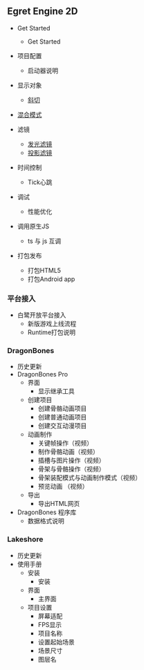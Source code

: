## Egret Engine 2D
- Get Started
	- Get Started
- 项目配置
	- 启动器说明
- 显示对象
	- [斜切](Engine2D/displayObject/skew/index.md)
- [混合模式](Engine2D/blend/index.md)
- 滤镜
	- [发光滤镜](Engine2D/filter/glowFilter/index.md)
    - [投影滤镜](Engine2D/filter/dropShadowFilter/index.md)
- 时间控制
	- Tick心跳
- 调试

	- 性能优化
- 调用原生JS
	- ts 与 js 互调
- 打包发布
	- 打包HTML5
	- 打包Android app

### 平台接入

- 白鹭开放平台接入
	- 新版游戏上线流程
	- Runtime打包说明

### DragonBones

- 历史更新
- DragonBones Pro
	- 界面
		- 显示继承工具
    - 创建项目
		- 创建骨骼动画项目
		- 创建普通动画项目
		- 创建交互动漫项目
	- 动画制作
		- 关键帧操作（视频）
		- 制作骨骼动画（视频）
		- 插槽与图片操作（视频）
		- 骨架与骨骼操作（视频）
		- 骨架装配模式与动画制作模式（视频）
		- 预览动画 （视频）
    - 导出
		- 导出HTML网页
- DragonBones 程序库
	- 数据格式说明

### Lakeshore

- 历史更新
- 使用手册 
	- 安装
		- 安装
	- 界面
		- 主界面
    - 项目设置
		- 屏幕适配
		- FPS显示
		- 项目名称
		- 设置起始场景
		- 场景尺寸
		- 图层名

